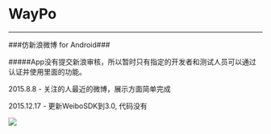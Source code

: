# WayPo
---
###仿新浪微博 for Android###

#####App没有提交新浪审核，所以暂时只有指定的开发者和测试人员可以通过认证并使用里面的功能。

2015.8.8 - 关注的人最近的微博，展示方面简单完成

2015.12.17 - 更新WeiboSDK到3.0, 代码没有


![](#https://github.com/rexcheung/waypo/blob/master/demo.gif)
